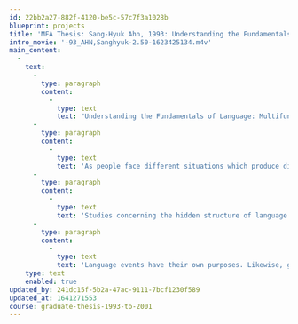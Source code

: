```yaml
---
id: 22bb2a27-882f-4120-be5c-57c7f3a1028b
blueprint: projects
title: 'MFA Thesis: Sang-Hyuk Ahn, 1993: Understanding the Fundamentals of Language'
intro_movie: '-93_AHN,Sanghyuk-2.50-1623425134.m4v'
main_content:
  -
    text:
      -
        type: paragraph
        content:
          -
            type: text
            text: "Understanding the Fundamentals of Language: Multifunctional perspective on design communication.\t"
      -
        type: paragraph
        content:
          -
            type: text
            text: 'As people face different situations which produce different feelings, needs, and desires, language is shaped with different forms serving different functions. The way that one can recognize and analyze the variety of functions that language fulfills in society is to analyze and to understand the hidden structure of its communication. '
      -
        type: paragraph
        content:
          -
            type: text
            text: 'Studies concerning the hidden structure of language can best be examined through the theory of the linguist, Roman Jakobson who was the most celebrated figure of the Prague school of European structural linguistics. Jakobson broke language function into the following: the cognitive or referential function of language operates when it is used for the transmission of information; the expressive or emotive function is seen when language is used to indicate the mood or attitude of the speaker, or the writer; the connotative or injunctive function is involved when it is used to influence the person to whom it is addressed, and there are also phatic and metalingual function.'
      -
        type: paragraph
        content:
          -
            type: text
            text: 'Language events have their own purposes. Likewise, graphic design takes on different forms according to the different needs of society. The axiom “Form follows Function” designates a far more complex process than the “commercial art” of earlier generations.'
    type: text
    enabled: true
updated_by: 241dc15f-5b2a-47ac-9111-7bcf1230f589
updated_at: 1641271553
course: graduate-thesis-1993-to-2001
---
```

